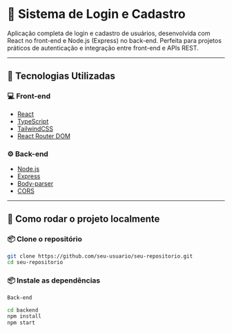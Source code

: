 # 🔐 Sistema de Login e Cadastro

Aplicação completa de login e cadastro de usuários, desenvolvida com React no front-end e Node.js (Express) no back-end. Perfeita para projetos práticos de autenticação e integração entre front-end e APIs REST.

---

## 🧩 Tecnologias Utilizadas

### 💻 Front-end
- [React](https://reactjs.org)
- [TypeScript](https://www.typescriptlang.org/)
- [TailwindCSS](https://tailwindcss.com)
- [React Router DOM](https://reactrouter.com)

### ⚙️ Back-end
- [Node.js](https://nodejs.org)
- [Express](https://expressjs.com)
- [Body-parser](https://www.npmjs.com/package/body-parser)
- [CORS](https://www.npmjs.com/package/cors)

---

## 🚀 Como rodar o projeto localmente

### 📦 Clone o repositório

```bash
git clone https://github.com/seu-usuario/seu-repositorio.git
cd seu-repositorio
```

### 📦 Instale as dependências

```bash
Back-end

cd backend
npm install
npm start
```


